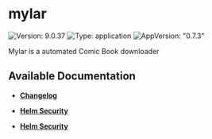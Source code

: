 # mylar

![Version: 9.0.37](https://img.shields.io/badge/Version-9.0.37-informational?style=flat-square) ![Type: application](https://img.shields.io/badge/Type-application-informational?style=flat-square) ![AppVersion: "0.7.3"](https://img.shields.io/badge/AppVersion-"0.7.3"-informational?style=flat-square)

Mylar is a automated Comic Book downloader

## Available Documentation

- [**Changelog**](CHANGELOG)

- [**Helm Security**](container-security)

- [**Helm Security**](helm-security)

